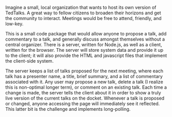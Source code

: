 Imagine a small, local organization that wants to host its own version of TedTalks. A great way to fellow citizens to broaden their horizons and get the community to interact. Meetings would be free to attend, friendly, and low-key. 

This is a small code package that would allow anyone to propose a talk, add commentary to a talk, and generally discuss amongst themselves without a central organizer. There is a server, written for Node.js, as well as a client, written for the browser. The server will store system data and provide it up to the client; it will also provide the HTML and javascript files that implement the client-side system. 

The server keeps a list of talks proposed for the next meeting, where each talk has a presenter name, a title, brief summary, and a list of commentary associated with it. Any user may propose a new talk, delete a talk (I realize this is non-optimal longer term), or comment on an existing talk. Each time a change is made, the server tells the client about it in order to show a truly live version of the current talks on the docket. Whenever a talk is proposed or changed, anyone accessing the page will immediately see it reflected. This latter bit is the challenge and implements long-polling. 
